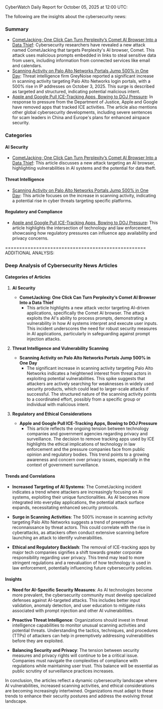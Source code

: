 CyberWatch Daily Report for October 05, 2025 at 12:00 UTC:

The following are the insights about the cybersecurity news:

### Summary
- [CometJacking: One Click Can Turn Perplexity’s Comet AI Browser Into a Data Thief](https://thehackernews.com/2025/10/cometjacking-one-click-can-turn.html): Cybersecurity researchers have revealed a new attack named CometJacking that targets Perplexity's AI browser, Comet. This attack uses malicious prompts embedded in links to steal sensitive data from users, including information from connected services like email and calendars.
- [Scanning Activity on Palo Alto Networks Portals Jump 500% in One Day](https://thehackernews.com/2025/10/scanning-activity-on-palo-alto-networks.html): Threat intelligence firm GreyNoise reported a significant increase in scanning activity targeting Palo Alto Networks login portals, with a 500% rise in IP addresses on October 3, 2025. This surge is described as targeted and structured, indicating potential malicious intent.
- [Apple and Google Pull ICE-Tracking Apps, Bowing to DOJ Pressure](https://www.wired.com/story/apple-and-google-pull-ice-tracking-apps-bowing-to-doj-pressure/): In response to pressure from the Department of Justice, Apple and Google have removed apps that tracked ICE activities. The article also mentions other global cybersecurity developments, including severe sentences for scam leaders in China and Europe's plans for enhanced airspace security.

### Categories
#### AI Security
- [CometJacking: One Click Can Turn Perplexity’s Comet AI Browser Into a Data Thief](https://thehackernews.com/2025/10/cometjacking-one-click-can-turn.html): This article discusses a new attack targeting an AI browser, highlighting vulnerabilities in AI systems and the potential for data theft.

#### Threat Intelligence
- [Scanning Activity on Palo Alto Networks Portals Jump 500% in One Day](https://thehackernews.com/2025/10/scanning-activity-on-palo-alto-networks.html): This article focuses on the increase in scanning activity, indicating a potential rise in cyber threats targeting specific platforms.

#### Regulatory and Compliance
- [Apple and Google Pull ICE-Tracking Apps, Bowing to DOJ Pressure](https://www.wired.com/story/apple-and-google-pull-ice-tracking-apps-bowing-to-doj-pressure/): This article highlights the intersection of technology and law enforcement, showcasing how regulatory pressures can influence app availability and privacy concerns.

==================================================
ADDITIONAL ANALYSIS:

### Deep Analysis of Cybersecurity News Articles

#### Categories of Articles

1. **AI Security**
   - **CometJacking: One Click Can Turn Perplexity’s Comet AI Browser Into a Data Thief**
     - This article highlights a new attack vector targeting AI-driven applications, specifically the Comet AI browser. The attack exploits the AI's ability to process prompts, demonstrating a vulnerability in how AI systems interpret and execute user inputs. This incident underscores the need for robust security measures in AI applications, particularly in safeguarding against prompt injection attacks.

2. **Threat Intelligence and Vulnerability Scanning**
   - **Scanning Activity on Palo Alto Networks Portals Jump 500% in One Day**
     - The significant increase in scanning activity targeting Palo Alto Networks indicates a heightened interest from threat actors in exploiting potential vulnerabilities. This spike suggests that attackers are actively searching for weaknesses in widely used security products, which could lead to larger-scale attacks if successful. The structured nature of the scanning activity points to a coordinated effort, possibly from a specific group or individual with malicious intent.

3. **Regulatory and Ethical Considerations**
   - **Apple and Google Pull ICE-Tracking Apps, Bowing to DOJ Pressure**
     - This article reflects the ongoing tension between technology companies and government agencies regarding privacy and surveillance. The decision to remove tracking apps used by ICE highlights the ethical implications of technology in law enforcement and the pressure companies face from public opinion and regulatory bodies. This trend points to a growing awareness and concern over privacy issues, especially in the context of government surveillance.

#### Trends and Correlations

- **Increased Targeting of AI Systems**: The CometJacking incident indicates a trend where attackers are increasingly focusing on AI systems, exploiting their unique functionalities. As AI becomes more integrated into everyday applications, the potential attack surface expands, necessitating enhanced security protocols.

- **Surge in Scanning Activities**: The 500% increase in scanning activity targeting Palo Alto Networks suggests a trend of preemptive reconnaissance by threat actors. This could correlate with the rise in cyberattacks, as attackers often conduct extensive scanning before launching an attack to identify vulnerabilities.

- **Ethical and Regulatory Backlash**: The removal of ICE-tracking apps by major tech companies signifies a shift towards greater corporate responsibility regarding user privacy. This trend may lead to more stringent regulations and a reevaluation of how technology is used in law enforcement, potentially influencing future cybersecurity policies.

#### Insights

- **Need for AI-Specific Security Measures**: As AI technologies become more prevalent, the cybersecurity community must develop specialized defenses against AI-targeted attacks. This includes better input validation, anomaly detection, and user education to mitigate risks associated with prompt injection and other AI vulnerabilities.

- **Proactive Threat Intelligence**: Organizations should invest in threat intelligence capabilities to monitor unusual scanning activities and potential threats. Understanding the tactics, techniques, and procedures (TTPs) of attackers can help in preemptively addressing vulnerabilities before they are exploited.

- **Balancing Security and Privacy**: The tension between security measures and privacy rights will continue to be a critical issue. Companies must navigate the complexities of compliance with regulations while maintaining user trust. This balance will be essential as public scrutiny of surveillance practices increases.

In conclusion, the articles reflect a dynamic cybersecurity landscape where AI vulnerabilities, increased scanning activities, and ethical considerations are becoming increasingly intertwined. Organizations must adapt to these trends to enhance their security postures and address the evolving threat landscape.
